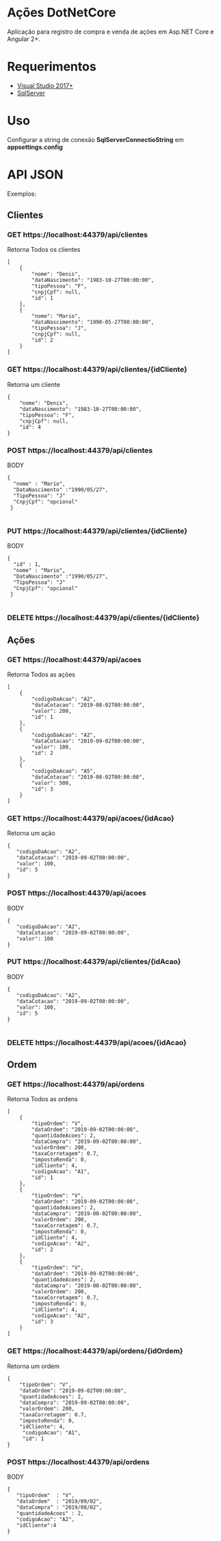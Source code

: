 # Ações DotNetCore
Aplicação para registro de compra e venda de ações em Asp.NET Core e Angular 2+. 

#  Requerimentos

- [Visual Studio 2017+](https://visualstudio.microsoft.com/pt-br/vs/)
- [SqlServer](https://www.microsoft.com/pt-br/sql-server/sql-server-downloads)

# Uso

Configurar a string de conexão **SqlServerConnectioString** em **appsettings.config**

# API JSON

Exemplos:

## Clientes
### GET https://localhost:44379/api/clientes
Retorna Todos os clientes
```
[
    {
        "nome": "Denis",
        "dataNascimento": "1983-10-27T00:00:00",
        "tipoPessoa": "F",
        "cnpjCpf": null,
        "id": 1
    },
    {
        "nome": "Mario",
        "dataNascimento": "1990-05-27T00:00:00",
        "tipoPessoa": "J",
        "cnpjCpf": null,
        "id": 2
    }
]
```
### GET https://localhost:44379/api/clientes/{idCliente}
Retorna um cliente
```
{
    "nome": "Denis",
    "dataNascimento": "1983-10-27T00:00:00",
    "tipoPessoa": "F",
    "cnpjCpf": null,
    "id": 4
}
```
### POST https://localhost:44379/api/clientes
BODY 
```
{
  "nome" : "Mario",
  "DataNascimento" :"1990/05/27",
  "TipoPessoa": "J"
  "CnpjCpf": "opcional"
 }
  
```

### PUT https://localhost:44379/api/clientes/{idCliente}
BODY 
```
{
  "id" : 1,
  "nome" : "Mario",
  "DataNascimento" :"1990/05/27",
  "TipoPessoa": "J"
  "CnpjCpf": "opcional"
 }
  
```

### DELETE https://localhost:44379/api/clientes/{idCliente}


## Ações
### GET https://localhost:44379/api/acoes
Retorna Todos as ações
```
[
    {
        "codigoDaAcao": "A2",
        "dataCotacao": "2019-08-02T00:00:00",
        "valor": 200,
        "id": 1
    },
    {
        "codigoDaAcao": "A2",
        "dataCotacao": "2019-09-02T00:00:00",
        "valor": 100,
        "id": 2
    },
    {
        "codigoDaAcao": "A5",
        "dataCotacao": "2019-08-02T00:00:00",
        "valor": 500,
        "id": 3
    }
]
```
### GET https://localhost:44379/api/acoes/{idAcao}
Retorna um ação
```
{
   "codigoDaAcao": "A2",
   "dataCotacao": "2019-09-02T00:00:00",
   "valor": 100,
   "id": 5
}
```
### POST https://localhost:44379/api/acoes
BODY 
```
{
   "codigoDaAcao": "A2",
   "dataCotacao": "2019-09-02T00:00:00",
   "valor": 100
}  
```

### PUT https://localhost:44379/api/clientes/{idAcao}
BODY 
```
{
   "codigoDaAcao": "A2",
   "dataCotacao": "2019-09-02T00:00:00",
   "valor": 100,
   "id": 5
}  
  
```

### DELETE https://localhost:44379/api/acoes/{idAcao}


## Ordem
### GET https://localhost:44379/api/ordens
Retorna Todos as ordens
```
[
    {
        "tipoOrdem": "V",
        "dataOrdem": "2019-09-02T00:00:00",
        "quantidadeAcoes": 2,
        "dataCompra": "2019-09-02T00:00:00",
        "valorOrdem": 200,
        "taxaCorretagem": 0.7,
        "impostoRenda": 0,
        "idCliente": 4,
        "codigoAcao": "A1",
        "id": 1
    },
    {
        "tipoOrdem": "V",
        "dataOrdem": "2019-09-02T00:00:00",
        "quantidadeAcoes": 2,
        "dataCompra": "2019-08-02T00:00:00",
        "valorOrdem": 200,
        "taxaCorretagem": 0.7,
        "impostoRenda": 0,
        "idCliente": 4,
        "codigoAcao": "A2",
        "id": 2
    },
    {
        "tipoOrdem": "V",
        "dataOrdem": "2019-09-02T00:00:00",
        "quantidadeAcoes": 2,
        "dataCompra": "2019-08-02T00:00:00",
        "valorOrdem": 200,
        "taxaCorretagem": 0.7,
        "impostoRenda": 0,
        "idCliente": 4,
        "codigoAcao": "A2",
        "id": 3
    }
]
```

### GET https://localhost:44379/api/ordens/{idOrdem}
Retorna um ordem
```
{
    "tipoOrdem": "V",
    "dataOrdem": "2019-09-02T00:00:00",
    "quantidadeAcoes": 2,
    "dataCompra": "2019-09-02T00:00:00",
    "valorOrdem": 200,
    "taxaCorretagem": 0.7,
    "impostoRenda": 0,
    "idCliente": 4,
     "codigoAcao": "A1",
     "id": 1
}
```
### POST https://localhost:44379/api/ordens
BODY 
```
{
   "tipoOrdem"  : "V",
   "dataOrdem"  : "2019/09/02",
   "dataCompra" : "2019/08/02",
   "quantidadeAcoes" : 2,
   "codigoAcao": "A2",
   "idCliente":4
}
```
